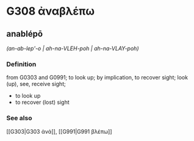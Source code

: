 # G308 ἀναβλέπω

## anablépō

_(an-ab-lep'-o | ah-na-VLEH-poh | ah-na-VLAY-poh)_

### Definition

from G0303 and G0991; to look up; by implication, to recover sight; look (up), see, receive sight; 

- to look up
- to recover (lost) sight

### See also

[[G303|G303 ἀνά]], [[G991|G991 βλέπω]]
